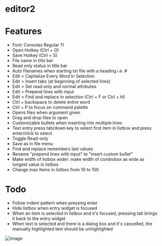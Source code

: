 # editor2

# Features
- Font: Consolas Regular 11
- Open Hotkey (Ctrl + O)
- Save Hotkey (Ctrl + S)
- File name in title bar
- Read only status in title bar
- Auto filenames when starting txt file with a heading i.e. #
- Edit > Captialize Every Word In Selection
- Edit > Insert tabs (at beginning of selected lines)
- Edit > Set read only and normal attributes
- Edit > Prepend lines with input
- Edit > Find and replace in selection (Ctrl + F or Ctrl + H)
- Ctrl + backspace to delete entire word
- Ctrl + P to focus on command palette
- Opens files when argument given
- Drag and drop files to open
- Customizable bullets when inserting into multiple lines
- Text entry press tab/down key to select first item in listbox and press enter/click to select
- Toggle Read-only
- Save as in file menu
- Find and replace remembers last values
- Rename "prepend lines with input" to "insert custom bullet"
- Make width of listbox wider: make width of combobox as wide as longest value in listbox
- Change max items in listbox from 10 to 100
  
# Todo
- Follow indent pattern when pressing enter
- Hide listbox when entry widget is focused
- When an item is selected in listbox and it's focused, pressing tab brings it back to the entry widget
- When text is selected and there is a dialog box and it's cancelled, the manually highlighted text should be unhighlighted


![image](https://github.com/classicfoo/editor2/assets/20607431/de546571-abf6-465a-a934-94d9350c1837)


